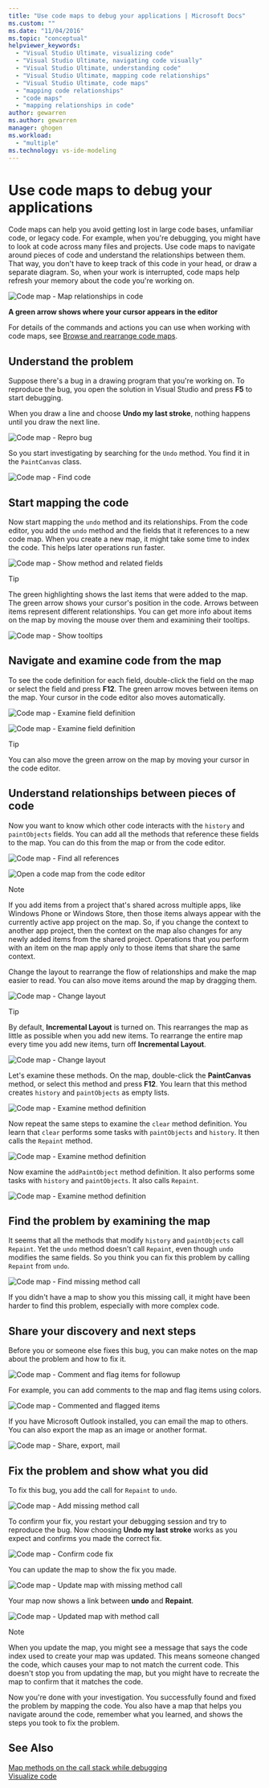 ```yaml
---
title: "Use code maps to debug your applications | Microsoft Docs"
ms.custom: ""
ms.date: "11/04/2016"
ms.topic: "conceptual"
helpviewer_keywords:
  - "Visual Studio Ultimate, visualizing code"
  - "Visual Studio Ultimate, navigating code visually"
  - "Visual Studio Ultimate, understanding code"
  - "Visual Studio Ultimate, mapping code relationships"
  - "Visual Studio Ultimate, code maps"
  - "mapping code relationships"
  - "code maps"
  - "mapping relationships in code"
author: gewarren
ms.author: gewarren
manager: ghogen
ms.workload:
  - "multiple"
ms.technology: vs-ide-modeling
---
```

# Use code maps to debug your applications
Code maps can help you avoid getting lost in large code bases, unfamiliar code, or legacy code. For example, when you're debugging, you might have to look at code across many files and projects. Use code maps to navigate around pieces of code and understand the relationships between them. That way, you don't have to keep track of this code in your head, or draw a separate diagram. So, when your work is interrupted, code maps help refresh your memory about the code you're working on.  

 ![Code map &#45; Map relationships in code](../modeling/media/codemapstoryboardpaint.png "CodeMapStoryboardPaint")  

 **A green arrow shows where your cursor appears in the editor**  

 For details of the commands and actions you can use when working with code maps, see [Browse and rearrange code maps](../modeling/browse-and-rearrange-code-maps.md).  

## Understand the problem  
 Suppose there's a bug in a drawing program that you're working on. To reproduce the bug, you open the solution in Visual Studio and press **F5** to start debugging.  

 When you draw a line and choose **Undo my last stroke**, nothing happens until you draw the next line.  

 ![Code map &#45; Repro bug](../modeling/media/codemapstoryboardpaint0.png "CodeMapStoryboardPaint0")  

 So you start investigating by searching for the `Undo` method. You find it in the `PaintCanvas` class.  

 ![Code map &#45; Find code](../modeling/media/codemapstoryboardpaint1.png "CodeMapStoryboardPaint1")  

## Start mapping the code  
 Now start mapping the `undo` method and its relationships. From the code editor, you add the `undo` method and the fields that it references to a new code map. When you create a new map, it might take some time to index the code. This helps later operations run faster.  

 ![Code map &#45; Show method and related fields](../modeling/media/codemapstoryboardpaint3.png "CodeMapStoryboardPaint3")  

> [!TIP]
>  The green highlighting shows the last items that were added to the map. The green arrow shows your cursor's position in the code. Arrows between items represent different relationships. You can get more info about items on the map by moving the mouse over them and examining their tooltips.  

 ![Code map &#45; Show tooltips](../modeling/media/codemapstoryboardpaint4.png "CodeMapStoryboardPaint4")  

## Navigate and examine code from the map  
 To see the code definition for each field, double-click the field on the map or select the field and press **F12**. The green arrow moves between items on the map. Your cursor in the code editor also moves automatically.  

 ![Code map &#45; Examine field definition](../modeling/media/codemapstoryboardpaint5.png "CodeMapStoryboardPaint5")  

 ![Code map &#45; Examine field definition](../modeling/media/codemapstoryboardpaint5a.png "CodeMapStoryboardPaint5A")  

> [!TIP]
>  You can also move the green arrow on the map by moving your cursor in the code editor.  

## Understand relationships between pieces of code  
 Now you want to know which other code interacts with the `history` and `paintObjects` fields. You can add all the methods that reference these fields to the map. You can do this from the map or from the code editor.  

 ![Code map &#45; Find all references](../modeling/media/codemapstoryboardpaint6.png "CodeMapStoryboardPaint6")  

 ![Open a code map from the code editor](../modeling/media/codemapstoryboardpaint6a.PNG "CodeMapStoryboardPaint6A")  

> [!NOTE]
>  If you add items from a project that's shared across multiple apps, like Windows Phone or Windows Store, then those items always appear with the currently active app project on the map. So, if you change the context to another app project, then the context on the map also changes for any newly added items from the shared project. Operations that you perform with an item on the map apply only to those items that share the same context.  

 Change the layout to rearrange the flow of relationships and make the map easier to read. You can also move items around the map by dragging them.  

 ![Code map &#45; Change layout](../modeling/media/codemapstoryboardpaint7a.png "CodeMapStoryboardPaint7A")  

> [!TIP]
>  By default, **Incremental Layout** is turned on. This rearranges the map as little as possible when you add new items. To rearrange the entire map every time you add new items, turn off **Incremental Layout**.  

 ![Code map &#45; Change layout](../modeling/media/codemapstoryboardpaint7.png "CodeMapStoryboardPaint7")  

 Let's examine these methods. On the map, double-click the **PaintCanvas** method, or select this method and press **F12**. You learn that this method creates `history` and `paintObjects` as empty lists.  

 ![Code map &#45; Examine method definition](../modeling/media/codemapstoryboardpaint8.png "CodeMapStoryboardPaint8")  

 Now repeat the same steps to examine the `clear` method definition. You learn that `clear` performs some tasks with `paintObjects` and `history`. It then calls the `Repaint` method.  

 ![Code map &#45; Examine method definition](../modeling/media/codemapstoryboardpaint9.png "CodeMapStoryboardPaint9")  

 Now examine the `addPaintObject` method definition. It also performs some tasks with `history` and `paintObjects`. It also calls `Repaint`.  

 ![Code map &#45; Examine method definition](../modeling/media/codemapstoryboardpaint10.png "CodeMapStoryboardPaint10")  

## Find the problem by examining the map  
 It seems that all the methods that modify `history` and `paintObjects` call `Repaint`. Yet the `undo` method doesn't call `Repaint`, even though `undo` modifies the same fields. So you think you can fix this problem by calling `Repaint` from `undo`.  

 ![Code map &#45; Find missing method call](../modeling/media/codemapstoryboardpaint11.png "CodeMapStoryboardPaint11")  

 If you didn't have a map to show you this missing call, it might have been harder to find this problem, especially with more complex code.  

## Share your discovery and next steps  
 Before you or someone else fixes this bug, you can make notes on the map about the problem and how to fix it.  

 ![Code map &#45; Comment and flag items for followup](../modeling/media/codemapstoryboardpaint12.png "CodeMapStoryboardPaint12")  

 For example, you can add comments to the map and flag items using colors.  

 ![Code map &#45; Commented and flagged items](../modeling/media/codemapstoryboardpaint12a.png "CodeMapStoryboardPaint12A")  

 If you have Microsoft Outlook installed, you can email the map to others. You can also export the map as an image or another format.  

 ![Code map &#45; Share, export, mail](../modeling/media/codemapstoryboardpaint13.png "CodeMapStoryboardPaint13")  

## Fix the problem and show what you did  
 To fix this bug, you add the call for `Repaint` to `undo`.  

 ![Code map &#45; Add missing method call](../modeling/media/codemapstoryboardpaint14.png "CodeMapStoryboardPaint14")  

 To confirm your fix, you restart your debugging session and try to reproduce the bug. Now choosing **Undo my last stroke** works as you expect and confirms you made the correct fix.  

 ![Code map &#45; Confirm code fix](../modeling/media/codemapstoryboardpaint15.png "CodeMapStoryboardPaint15")  

 You can update the map to show the fix you made.  

 ![Code map &#45; Update map with missing method call](../modeling/media/codemapstoryboardpaint16.png "CodeMapStoryboardPaint16")  

 Your map now shows a link between **undo** and **Repaint**.  

 ![Code map &#45; Updated map with method call](../modeling/media/codemapstoryboardpaint17.png "CodeMapStoryboardPaint17")  

> [!NOTE]
>  When you update the map, you might see a message that says the code index used to create your map was updated. This means someone changed the code, which causes your map to not match the current code. This doesn't stop you from updating the map, but you might have to recreate the map to confirm that it matches the code.  

 Now you're done with your investigation. You successfully found and fixed the problem by mapping the code. You also have a map that helps you navigate around the code, remember what you learned, and shows the steps you took to fix the problem.  

## See Also  
 [Map methods on the call stack while debugging](../debugger/map-methods-on-the-call-stack-while-debugging-in-visual-studio.md)   
 [Visualize code](../modeling/visualize-code.md)
